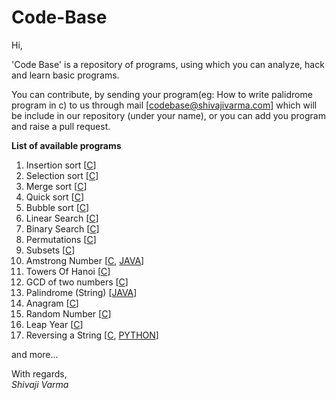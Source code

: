 Code-Base
=========
Hi,

'Code Base' is a repository of programs, using which you can analyze, hack and learn basic programs.

You can contribute, by sending your program(eg: How to write palidrome program in c) to us through mail [codebase@shivajivarma.com] which will be include in our repository (under your name), or you can add you program and raise a pull request.


**List of available programs**
		
1. Insertion sort 	[[C](C/sorting-algorithms/insertion-sort.c)]
2. Selection sort	[[C](C/sorting-algorithms/seletion-sort.c)]
3. Merge sort		[[C](C/sorting-algorithms/merge-sort.c)]
4. Quick sort		[[C](C/sorting-algorithms/quick-sort.c)]
5. Bubble sort		[[C](C/sorting-algorithms/bubble-sort.c)]
6. Linear Search	[[C](C/searching-algorithms/linear-search.c)]
7. Binary Search 	[[C](C/searching-algorithms/binary-search.c)]
7. Permutations		[[C](C/permutations.c)]
8. Subsets		[[C](C/subsets.c)]
9. Amstrong Number	[[C](C/armstrong.c), [JAVA](JAVA/Armstrong.java)]
10. Towers Of Hanoi	[[C](C/towers-of-hanoi.c)]
11. GCD of two numbers	[[C](/C/mathematical-algorithms/gcd.c)]
12. Palindrome (String)	[[JAVA](JAVA/Palindrome.java)]
13. Anagram [[C](C/anagram.c)]
14. Random Number [[C](C/random-number.c)]
15. Leap Year [[C](C/leap-year.c)]
16. Reversing a String [[C](C/reverse-string.c), [PYTHON](PYTHON/reverse-sentence.py)]

and more...

With regards,  
_Shivaji Varma_
